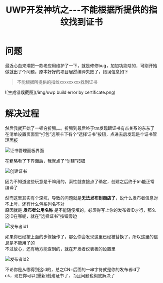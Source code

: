 ﻿---
title: UWP开发神坑之---不能根据所提供的指纹找到证书  
categories:   
tags: [UWP]  
---
     
      
# 问题
  
最近心血来潮把一款老应用维护了一下，就是修修bug，加加功能啥的，可刚开始做就出了个问题，原本好好的项目居然编译失败了，错误信息如下
  
> 不能根据所提供的指纹xxxxxxxxx找到证书
  
![生成错误截图](/img/uwp build error by certificate.png)
  
# 解决过程
  
然后我就开始了一顿穷折腾。。。折腾到最后终于tm发现跟证书有点关系的东东了     
在清单设置页面里“打包”选项卡下有个“选择证书”按钮，点进去后发现是个证书管理面板
  
![证书管理面板界面](/img/证书管理面板.png)
  
在粗略看了下界面后，我就点了“创建”按钮
  
![创建证书](/img/创建证书.png)
  
因为不知道这些玩意是干嘛用的，索性就直接点了确定，创建之后终于tm能正常编译了
  
然而这里其实有个深坑，导致的问题就是**无法发布到商店了**，说什么发布者信息对不上号，还有什么包系列名不对    
原因就是 **发布者公用名称** 是不能随便填的，必须得写上你的发布者ID才行，那么这ID在哪呢，就在"选择证书"按钮旁边
  
![发布者id1](/img/发布者id1.png)
  
如果你已经按上面的步骤操作了，那么你会发现这里已经被替换了，所以这里的信息是不能用了的    
不过放心，还有地方能查到的，就在开发者仪表板的设置里
  
![发布者id2](/img/发布者id2.png)
  
不论你是从哪得到这id的，总之CN=后面的一串字符就是你的发布者id了    
ok，现在你可以(重新)创建证书了，而且问题也彻底解决了
